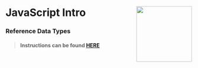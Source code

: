 # JavaScript Intro <img align="right" src="https://github.com/Learning-Fuze/prototypes_C7.17/blob/assets/assets/images/logos/LF_LOGO.png?raw=true" width="150">
### Reference Data Types

>#### Instructions can be found <a href="http://learning-fuze.github.io/prototypes_C7.17/#/JS-Ref-Data-Types" target="_blank">HERE</a>
